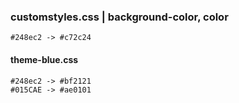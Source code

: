 
### customstyles.css | background-color, color 
```
#248ec2 -> #c72c24
```

#### theme-blue.css
```
#248ec2 -> #bf2121
#015CAE -> #ae0101

```


